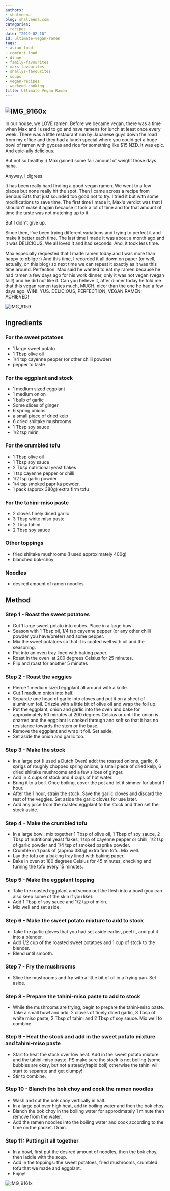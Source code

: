 ```yaml
---
authors:
- shalveena
blog: shalveena.com
categories:
- recipes
date: "2019-02-16"
id: ultimate-vegan-ramen
tags:
- asian-food
- comfort-food
- dinner
- family-favourites
- maxs-favourites
- shallys-favourites
- soups
- vegan-recipes
- weekend-cooking
title: Ultimate Vegan Ramen
---
```


## ![IMG_9160x](images/img_9160x.jpg)

In our house, we LOVE ramen. Before we became vegan, there was a time when Max and I used to go and have ramens for lunch at least once every week. There was a little restaurant run by Japanese guys down the road from my office and they had a lunch special where you could get a huge bowl of ramen with gyozas and rice for something like $15 NZD. It was epic. And epic-ally delicious.

But not so healthy :( Max gained some fair amount of weight those days haha.

Anyway, I digress.

It has been really hard finding a good vegan ramen. We went to a few places but none really hit the spot. Then I came across a recipe from Serious Eats that just sounded too good not to try. I tried it but with some modifications to save time. The first time I made it, Max's verdict was that I shouldn't make it again because it took a lot of time and for that amount of time the taste was not matching up to it.

But I didn't give up.

Since then, I've been trying different variations and trying to perfect it and make it better each time. The last time I made it was about a month ago and it was DELICIOUS. We all loved it and had seconds. And, it took less time.

Max especially requested that I made ramen today and I was more than happy to oblige :) And this time, I recorded it all down on paper (or well, actually, on this blog) so next time we can repeat it exactly as it was this time around. Perfection. Max said he wanted to eat my ramen because he had ramen a few days ago for his work dinner, only it was not vegan (vegan fail!) and he did not like it. Can you believe it, after dinner today he told me that this vegan ramen tastes much, MUCH, nicer than the one he had a few days ago. WIN!! YUS. DELICIOUS, PERFECTION, VEGAN RAMEN: ACHIEVED!

![IMG_9159](images/img_9159.jpg)

## Ingredients

### For the sweet potatoes

- 1 large sweet potato
- 1 Tbsp olive oil
- 1/4 tsp cayenne pepper (or other chilli powder)
- pepper to taste

### For the eggplant and stock

- 1 medium sized eggplant
- 1 medium onion
- 1 bulb of garlic
- Some slices of ginger
- 6 spring onions
- a small piece of dried kelp
- 6 dried shiitake mushrooms
- 1 Tbsp soy sauce
- 1/2 tsp mirin

### For the crumbled tofu

- 1 Tbsp olive oil
- 1 Tbsp soy sauce
- 2 Tbsp nutritional yeast flakes
- 1 tsp cayenne pepper or chilli
- 1/2 tsp garlic powder
- 1/4 tsp smoked paprika powder.
- 1 pack (approx 380g) extra firm tofu

### For the tahini-miso paste

- 2 cloves finely diced garlic
- 3 Tbsp white miso paste
- 2 Tbsp tahini
- 2 Tbsp soy sauce

### Other toppings

- fried shiitake mushrooms (I used approximately 400g)
- blanched bok-choy

### Noodles

- desired amount of ramen noodles

## Method

### Step 1 - Roast the sweet potatoes

- Cut 1 large sweet potato into cubes. Place in a large bowl.
- Season with 1 Tbsp oil, 1/4 tsp cayenne pepper (or any other chilli powder you have/prefer) and some pepper.
- Mix the sweet potatoes so that it is coated well with oil and the seasoning.
- Put into an oven tray lined with baking paper.
- Roast in the oven  at 200 degrees Celsius for 25 minutes.
- Flip and roast for another 5 minutes

### Step 2 - Roast the veggies

- Pierce 1 medium sized eggplant all around with a knife.
- Cut 1 medium onion into half.
- Separate one head of garlic into cloves and put it on a sheet of aluminium foil. Drizzle with a little bit of olive oil and wrap the foil up.
- Put the eggplant, onion and garlic into the oven and bake for approximately 50 minutes at 200 degrees Celsius or until the onion is charred and the eggplant is cooked through and soft so that it has no resistance towards the stem or the base.
- Remove the eggplant and wrap it foil. Set aside.
- Set aside the onion and garlic too.

### Step 3 - Make the stock

- In a large pot (I used a Dutch Oven) add: the roasted onions, garlic, 6 sprigs of roughly chopped spring onions, a small piece of dried kelp, 6 dried shiitake mushrooms and a few slices of ginger.
- Add in 4 cups of stock and 4 cups of hot water.
- Bring it to a boil. Once boiling, cover the pot and let it simmer for about 1 hour.
- After the 1 hour, strain the stock. Save the garlic cloves and discard the rest of the veggies. Set aside the garlic cloves for use later.
- Add any juice from the roasted eggplant to the stock and then set the stock aside.

### Step 4 - Make the crumbled tofu

- In a large bowl, mix together 1 Tbsp of olive oil, 1 Tbsp of soy sauce, 2 Tbsp of nutritional yeast flakes, 1 tsp of cayenne pepper or chilli, 1/2 tsp of garlic powder and 1/4 tsp of smoked paprika powder.
- Crumble in 1 pack of (approx 380g) extra firm tofu. Mix well.
- Lay the tofu on a baking tray lined with baking paper.
- Bake in oven at 180 degrees Celsius for 45 minutes, checking and turning the tofu every 15 minutes.

### Step 5 - Make the eggplant topping

- Take the roasted eggplant and scoop out the flesh into a bowl (you can also keep some of the skin if you like).
- Add 1 Tbsp of soy sauce and 1/2 tsp of mirin.
- Mix well and set aside.

### Step 6 - Make the sweet potato mixture to add to stock

- Take the garlic gloves that you had set aside earlier, peel it, and put it into a blender.
- Add 1/2 cup of the roasted sweet potatoes and 1 cup of stock to the blender.
- Blend until smooth.

### Step 7 - Fry the mushrooms

- Slice the mushrooms and fry with a little bit of oil in a frying pan. Set aside.

### Step 8 - Prepare the tahini-miso paste to add to stock

- While the mushrooms are frying, begin to prepare the tahini-miso paste. Take a small bowl and add: 2 cloves of finely diced garlic, 3 Tbsp of white miso paste, 2 Tbsp of tahini and 2 Tbsp of soy sauce. Mix well to combine.

### Step 9 - Heat the stock and add in the sweet potato mixture and tahini-miso paste

- Start to heat the stock over low heat. Add in the sweet potato mixture and the tahini-miso paste. PS make sure the stock is not boiling (some bubbles are okay, but not a steady/rapid boil) otherwise the tahini will start to separate and get clumpy!
- Stir to combine.

### Step 10 - Blanch the bok choy and cook the ramen noodles

- Wash and cut the bok choy vertically in half.
- In a large pot over high heat, add in boiling water and then the bok choy.
- Blanch the bok choy in the boiling water for approximately 1 minute then remove from the water.
- Add the ramen noodles into the boiling water and cook according to the time on the packet. Drain.

### Step 11: Putting it all together

- In a bowl, first put the desired amount of noodles, then the bok choy, then laddle with the soup.
- Add in the toppings: the sweet potatoes, fried mushrooms, crumbled tofu that we made and eggplant.
- Enjoy!

![IMG_9161x](images/img_9161x.jpg)
